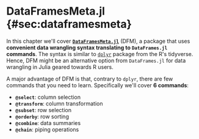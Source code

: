 # DataFramesMeta.jl {#sec:dataframesmeta}

In this chapter we'll cover [**`DataFramesMeta.jl`**](https://juliadata.github.io/DataFramesMeta.jl/stable/) (DFM),
a package that uses **convenient data wrangling syntax translating to `DataFrames.jl` commands**.
The syntax is similar to [`dplyr`](https://dplyr.tidyverse.org) package from the R's tidyverse.
Hence, DFM might be an alternative option from `DataFrames.jl` for data wrangling in Julia geared towards R users.

A major advantage of DFM is that,
contrary to `dplyr`,
there are few commands that you need to learn.
Specifically we'll cover **6 commands**:

- **`@select`**: column selection
- **`@transform`**: column transformation
- **`@subset`**: row selection
- **`@orderby`**: row sorting
- **`@combine`**: data summaries
- **`@chain`**: piping operations
